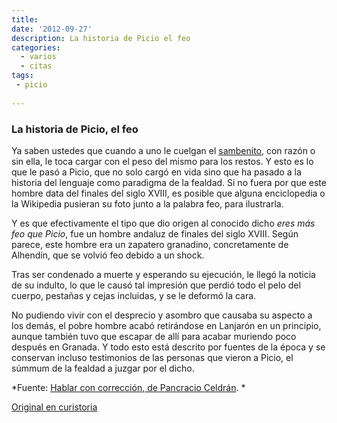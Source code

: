 ```yaml
---
title: 
date: '2012-09-27'
description: La historia de Picio el feo
categories: 
  - varios
  - citas
tags: 
 - picio
  
---
```


### La historia de Picio, el feo

Ya saben ustedes que cuando a uno le cuelgan el [sambenito][1], con razón o sin ella, le toca cargar con el peso del mismo para los restos. Y esto es lo que le pasó a Picio, que no solo cargó en vida sino que ha pasado a la historia del lenguaje como paradigma de la fealdad. Si no fuera por que este hombre data del finales del siglo XVIII, es posible que alguna enciclopedia o la Wikipedia pusieran su foto junto a la palabra feo, para ilustrarla.


Y es que efectivamente el tipo que dio origen al conocido dicho *eres más feo que Picio*, fue un hombre andaluz de finales del siglo XVIII. Según parece, este hombre era un zapatero granadino, concretamente de Alhendín, que se volvió feo debido a un shock.

 Tras ser condenado a muerte y esperando su ejecución, le llegó la noticia de su indulto, lo que le causó tal impresión que perdió todo el pelo del cuerpo, pestañas y cejas incluidas, y se le deformó la cara.

No pudiendo vivir con el desprecio y asombro que causaba su aspecto a los demás, el pobre hombre acabó retirándose en Lanjarón en un principio, aunque también tuvo que escapar de allí para acabar muriendo poco después en Granada. Y todo esto está descrito por fuentes de la época y se conservan incluso testimonios de las personas que vieron a Picio, el súmmum de la fealdad a juzgar por el dicho.

*Fuente: [Hablar con corrección, de Pancracio Celdrán][2]. *


[Original en curistoria](http://curistoria.blogspot.com.es/2012/09/la-historia-de-picio-el-feo.html "Permalink to Curiosidades y anécdotas históricas: La historia de Picio, el feo")


 [1]: http://curistoria.blogspot.com.es/2008/09/qu-es-un-sambenito.html
 [2]: http://www.amazon.es/gp/product/8484608522/ref=as_li_ss_tl?ie=UTF8&amp;tag=curistoria-21&amp;linkCode=as2&amp;camp=3626&amp;creative=24822&amp;creativeASIN=8484608522  